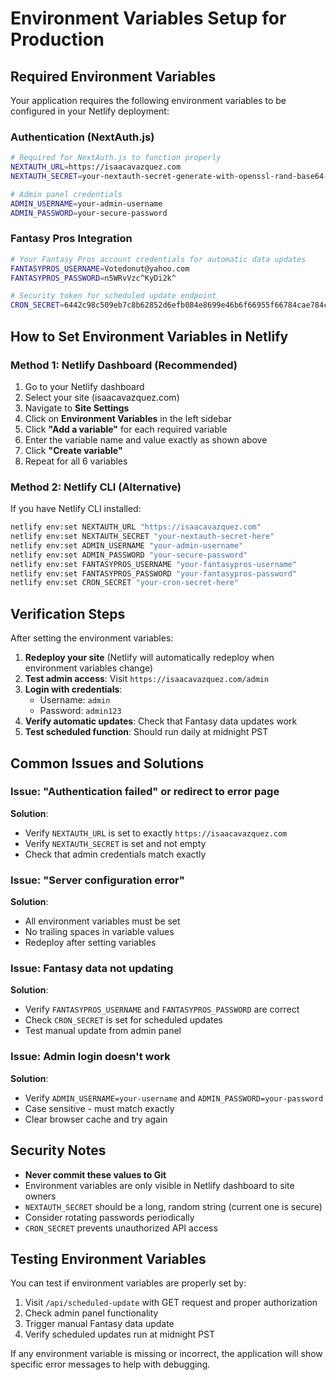 # Environment Variables Setup for Production

## Required Environment Variables

Your application requires the following environment variables to be configured in your Netlify deployment:

### Authentication (NextAuth.js)
```bash
# Required for NextAuth.js to function properly
NEXTAUTH_URL=https://isaacavazquez.com
NEXTAUTH_SECRET=your-nextauth-secret-generate-with-openssl-rand-base64-32

# Admin panel credentials
ADMIN_USERNAME=your-admin-username
ADMIN_PASSWORD=your-secure-password
```

### Fantasy Pros Integration
```bash
# Your Fantasy Pros account credentials for automatic data updates
FANTASYPROS_USERNAME=Votedonut@yahoo.com
FANTASYPROS_PASSWORD=n5WRvVzc^KyDi2k^

# Security token for scheduled update endpoint
CRON_SECRET=6442c98c509eb7c8b62852d6efb084e8699e46b6f66955f66784cae784c64176
```

## How to Set Environment Variables in Netlify

### Method 1: Netlify Dashboard (Recommended)
1. Go to your Netlify dashboard
2. Select your site (isaacavazquez.com)
3. Navigate to **Site Settings**
4. Click on **Environment Variables** in the left sidebar
5. Click **"Add a variable"** for each required variable
6. Enter the variable name and value exactly as shown above
7. Click **"Create variable"**
8. Repeat for all 6 variables

### Method 2: Netlify CLI (Alternative)
If you have Netlify CLI installed:
```bash
netlify env:set NEXTAUTH_URL "https://isaacavazquez.com"
netlify env:set NEXTAUTH_SECRET "your-nextauth-secret-here"
netlify env:set ADMIN_USERNAME "your-admin-username"
netlify env:set ADMIN_PASSWORD "your-secure-password"
netlify env:set FANTASYPROS_USERNAME "your-fantasypros-username"
netlify env:set FANTASYPROS_PASSWORD "your-fantasypros-password"
netlify env:set CRON_SECRET "your-cron-secret-here"
```

## Verification Steps

After setting the environment variables:

1. **Redeploy your site** (Netlify will automatically redeploy when environment variables change)
2. **Test admin access**: Visit `https://isaacavazquez.com/admin`
3. **Login with credentials**: 
   - Username: `admin`
   - Password: `admin123`
4. **Verify automatic updates**: Check that Fantasy data updates work
5. **Test scheduled function**: Should run daily at midnight PST

## Common Issues and Solutions

### Issue: "Authentication failed" or redirect to error page
**Solution**: 
- Verify `NEXTAUTH_URL` is set to exactly `https://isaacavazquez.com`
- Verify `NEXTAUTH_SECRET` is set and not empty
- Check that admin credentials match exactly

### Issue: "Server configuration error"
**Solution**: 
- All environment variables must be set
- No trailing spaces in variable values
- Redeploy after setting variables

### Issue: Fantasy data not updating
**Solution**: 
- Verify `FANTASYPROS_USERNAME` and `FANTASYPROS_PASSWORD` are correct
- Check `CRON_SECRET` is set for scheduled updates
- Test manual update from admin panel

### Issue: Admin login doesn't work
**Solution**: 
- Verify `ADMIN_USERNAME=your-username` and `ADMIN_PASSWORD=your-password`
- Case sensitive - must match exactly
- Clear browser cache and try again

## Security Notes

- **Never commit these values to Git**
- Environment variables are only visible in Netlify dashboard to site owners
- `NEXTAUTH_SECRET` should be a long, random string (current one is secure)
- Consider rotating passwords periodically
- `CRON_SECRET` prevents unauthorized API access

## Testing Environment Variables

You can test if environment variables are properly set by:

1. Visit `/api/scheduled-update` with GET request and proper authorization
2. Check admin panel functionality
3. Trigger manual Fantasy data update
4. Verify scheduled updates run at midnight PST

If any environment variable is missing or incorrect, the application will show specific error messages to help with debugging.